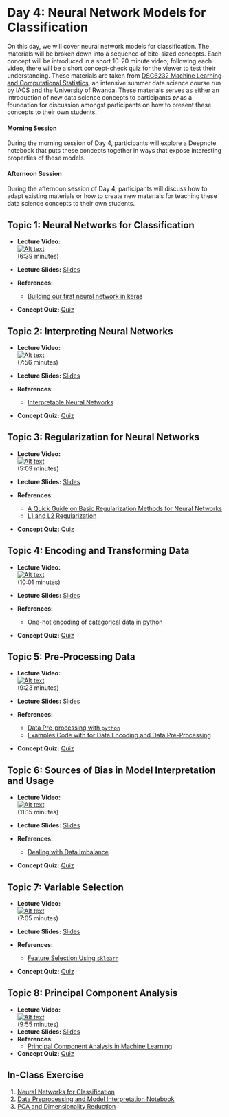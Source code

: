# Day 4: Neural Network Models for Classification

On this day, we will cover neural network models for classification. The materials will be broken down into a sequence of
bite-sized concepts. Each concept will be introduced in a short 10-20 minute video; following each video, there will be a
short concept-check quiz for the viewer to test their understanding. These materials are taken from [DSC6232 Machine Learning and Computational Statistics](https://onefishy.github.io/Rwanda-Data-Science/), an intensive summer data science course run by IACS and the University of Rwanda. These materials
serves as either an introduction of new data science concepts to participants ***or*** as a foundation for discussion amongst
participants on how to present these concepts to their own students.

#### Morning Session
During the morning session of Day 4, participants will explore a Deepnote notebook that puts these concepts together in ways
that expose interesting properties of these models. 

#### Afternoon Session
During the afternoon session of Day 4, participants will discuss how to adapt existing materials or how to create new
materials for teaching these data science concepts to their own students.

## **Topic 1:**  Neural Networks for Classification
- **Lecture Video:** <br>
[![Alt text](https://img.youtube.com/vi/2xyFziFxqys/0.jpg)](https://youtu.be/2xyFziFxqys) <br>
(6:39 minutes)

- **Lecture Slides:** [Slides](https://drive.google.com/file/d/1zlxz605k9Ge-SDcr9i2McN7sZiGtXjJ0/view?usp=sharing)
- **References:** 
  - [Building our first neural network in keras](https://towardsdatascience.com/building-our-first-neural-network-in-keras-bdc8abbc17f5)
- **Concept Quiz:** [Quiz](https://docs.google.com/forms/d/e/1FAIpQLSc3IULZB3DpHRhnh_5yT6Rgt7fO5xonwLCccUfyjMKWvHN7dw/viewform?usp=sf_link)
  
## **Topic 2:**  Interpreting Neural Networks
- **Lecture Video:** <br>
[![Alt text](https://img.youtube.com/vi/iTdhBhvEa0g/0.jpg)](https://youtu.be/iTdhBhvEa0g) <br>
(7:56 minutes)

- **Lecture Slides:** [Slides](https://drive.google.com/file/d/1xRGszrVXXdtpJiur2yL9-mQKH2y63ia9/view?usp=sharing)
- **References:** 
  - [Interpretable Neural Networks](https://towardsdatascience.com/interpretable-neural-networks-45ac8aa91411)
- **Concept Quiz:** [Quiz](https://docs.google.com/forms/d/e/1FAIpQLSduOiRxej0nPsLk3Zc-0XPGqjiEzQN2OXnh7SHHFpa60eSvfQ/viewform?usp=sf_link)
  
## **Topic 3:**  Regularization for Neural Networks
- **Lecture Video:** <br>
[![Alt text](https://img.youtube.com/vi/kIpkiFxjd-A/0.jpg)](https://youtu.be/kIpkiFxjd-A) <br>
(5:09 minutes)

- **Lecture Slides:** [Slides](https://drive.google.com/file/d/1WcCm8DBUHQ8NLYKNFg5YPPRXR4bExGyw/view?usp=sharing)
- **References:** 
  - [A Quick Guide on Basic Regularization Methods for Neural Networks](https://medium.com/yottabytes/a-quick-guide-on-basic-regularization-methods-for-neural-networks-e10feb101328)
  - [L1 and L2 Regularization](https://towardsdatascience.com/l1-and-l2-regularization-methods-ce25e7fc831c)
- **Concept Quiz:** [Quiz](https://docs.google.com/forms/d/e/1FAIpQLSfXWRXSTJNsKSg4e0CLXsc9YqyfuuJZunKGtSEkE9_Cu-VSug/viewform?usp=sf_link)
  
## **Topic 4:** Encoding and Transforming Data

- **Lecture Video:** <br>
[![Alt text](https://img.youtube.com/vi/h1xmnQOUML0/0.jpg)](https://youtu.be/h1xmnQOUML0) <br>
(10:01 minutes)

- **Lecture Slides:** [Slides](https://drive.google.com/file/d/1jToQAmNWxxjZDNGOnwN6qV_BSB045uy0/view?usp=sharing)
- **References:** 
  - [One-hot encoding of categorical data in python](https://blog.cambridgespark.com/robust-one-hot-encoding-in-python-3e29bfcec77e)
- **Concept Quiz:** [Quiz](https://docs.google.com/forms/d/e/1FAIpQLSc50cp6NMwjyBqoypLTTzEn16-boJu7TD0-Stee04wjg8mk4w/viewform?usp=sf_link)
  
## **Topic 5:** Pre-Processing Data

- **Lecture Video:** <br>
[![Alt text](https://img.youtube.com/vi/AU4Rv8sFLE8/0.jpg)](https://youtu.be/AU4Rv8sFLE8) <br>
(9:23 minutes)

- **Lecture Slides:** [Slides](https://drive.google.com/file/d/1wWbKqQXgjYYf68M1hq0FDlrblRQF2oYv/view?usp=sharing)
- **References:** 
  - [Data Pre-processing with `python`](https://medium.com/@kesarimohan87/data-preprocessing-6c87d27156)
  - [Examples Code with for Data Encoding and Data Pre-Processing](https://colab.research.google.com/drive/1ecT7PWP8CATWVVpLz-V2K_2q_3NrSDiN?usp=sharing)
  
- **Concept Quiz:** [Quiz](https://drive.google.com/file/d/1AEkNodGbfEfoPCKCrUfGq2FCfGU4YNyU/view?usp=sharing)
  
## **Topic 6:** Sources of Bias in Model Interpretation and Usage

- **Lecture Video:** <br>
[![Alt text](https://img.youtube.com/vi/YDzAwye2qq0/0.jpg)](https://youtu.be/YDzAwye2qq0) <br>
(11:15 minutes)

- **Lecture Slides:** [Slides](https://drive.google.com/file/d/1tFkHT1-TLzdS725yFdy6p4Bo_ePaNn2d/view?usp=sharing)
- **References:** 
  - [Dealing with Data Imbalance](https://towardsdatascience.com/methods-for-dealing-with-imbalanced-data-5b761be45a18)
- **Concept Quiz:** [Quiz](https://drive.google.com/file/d/1lJvr_ud1HXE2OkcncZbT0pXDtayqphcx/view?usp=sharing)


## **Topic 7:** Variable Selection

- **Lecture Video:** <br>
[![Alt text](https://img.youtube.com/vi/mk6T5l5C8lk/0.jpg)](https://youtu.be/mk6T5l5C8lk) <br>
(7:05 minutes)

- **Lecture Slides:** [Slides](https://drive.google.com/file/d/1YMMB9u0Za-A0HPj7wXOniJ3frh7632et/view?usp=sharing)
- **References:** 
  - [Feature Selection Using `sklearn`](https://medium.com/analytics-vidhya/feature-selection-using-scikit-learn-5b4362e0c19b)
  
- **Concept Quiz:** [Quiz](https://drive.google.com/file/d/1lUouxngHrVultdEHHN99DGZuQrQIhRXs/view?usp=sharing)
    
## **Topic 8:**  Principal Component Analysis

- **Lecture Video:** <br>
[![Alt text](https://img.youtube.com/vi/JEntiirFkeQ/0.jpg)](https://youtu.be/JEntiirFkeQ) <br>
(9:55 minutes)
- **Lecture Slides:** [Slides](https://drive.google.com/file/d/138g42wdpayZtZS1RjgNq21-FPa4GMYtF/view?usp=sharing)
- **References:** 
  - [Principal Component Analysis in Machine Learning](https://medium.com/apprentice-journal/pca-application-in-machine-learning-4827c07a61db)
- **Concept Quiz:** [Quiz](https://drive.google.com/file/d/1oxGKKnUEYJY2yLnCmp_slSsviZZD-F6H/view?usp=sharing)


## In-Class Exercise
1. [Neural Networks for Classification](https://deepnote.com/project/89d5670d-7b6d-418f-ba40-d044773a4988)
2. [Data Preprocessing and Model Interpretation Notebook](https://deepnote.com/project/690d3fcf-e561-4146-a003-4fce7c0388f6)
3. [PCA and Dimensionality Reduction](https://deepnote.com/project/1e755c61-9ca0-40bb-b2e2-4c3862b53690)
